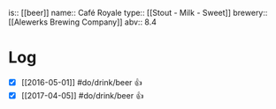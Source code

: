 is:: [[beer]]
name:: Café Royale
type:: [[Stout - Milk - Sweet]]
brewery:: [[Alewerks Brewing Company]]
abv:: 8.4

# Log
- [x] [[2016-05-01]] #do/drink/beer 👍
- [x] [[2017-04-05]] #do/drink/beer 👍
